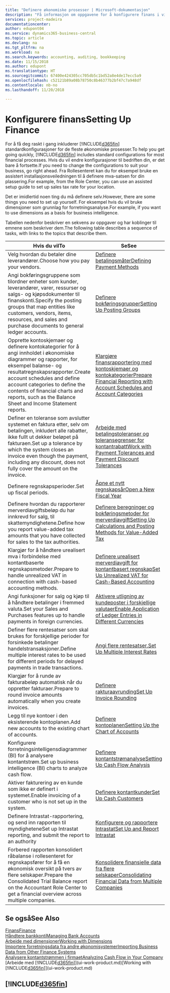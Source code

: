 ```yaml
---
title: "Definere økonomiske prosesser | Microsoft-dokumentasjon"
description: "Få informasjon om oppgavene for å konfigurere finans i virksomheten slik at alle regnskaps-, revisjons- og bokføringsbehov dekkes."
services: project-madeira
documentationcenter: 
author: edupont04
ms.service: dynamics365-business-central
ms.topic: article
ms.devlang: na
ms.tgt_pltfrm: na
ms.workload: na
ms.search.keywords: accounting, auditing, bookkeeping
ms.date: 11/15/2018
ms.author: edupont
ms.translationtype: HT
ms.sourcegitcommit: 67400e424305cc705db5c1bd52a8e4de17ecc5a9
ms.openlocfilehash: c52121b89a08b78750c8b46377b2bf47c7a948df
ms.contentlocale: nb-no
ms.lasthandoff: 11/20/2018

---
```

# <a name="setting-up-finance"></a><span data-ttu-id="4adbf-103">Konfigurere finans</span><span class="sxs-lookup"><span data-stu-id="4adbf-103">Setting Up Finance</span></span>
<span data-ttu-id="4adbf-104">For å få deg raskt i gang inkluderer [!INCLUDE[d365fin](includes/d365fin_md.md)] standardkonfigurasjoner for de fleste økonomiske prosesser.</span><span class="sxs-lookup"><span data-stu-id="4adbf-104">To help you get going quickly, [!INCLUDE[d365fin](includes/d365fin_md.md)] includes standard configurations for most financial processes.</span></span> <span data-ttu-id="4adbf-105">Hvis du vil endre konfigurasjoner til bedriften din, er det bare å fortsette.</span><span class="sxs-lookup"><span data-stu-id="4adbf-105">If you need to change the configurations to suit your business, go right ahead.</span></span> <span data-ttu-id="4adbf-106">Fra Rollesenteret kan du for eksempel bruke en assistert installasjonsveiledningen til å definere mva-satsen for din plassering.</span><span class="sxs-lookup"><span data-stu-id="4adbf-106">For example, from the Role Center, you can use an assisted setup guide to set up sales tax rate for your location.</span></span>  

<span data-ttu-id="4adbf-107">Det er imidlertid noen ting du må definere selv.</span><span class="sxs-lookup"><span data-stu-id="4adbf-107">However, there are some things you need to set up yourself.</span></span> <span data-ttu-id="4adbf-108">For eksempel hvis du vil bruke dimensjoner som grunnlag for forretningsanalyse.</span><span class="sxs-lookup"><span data-stu-id="4adbf-108">For example, if you want to use dimensions as a basis for business intelligence.</span></span>  

<span data-ttu-id="4adbf-109">Tabellen nedenfor beskriver en sekvens av oppgaver og har koblinger til emnene som beskriver dem.</span><span class="sxs-lookup"><span data-stu-id="4adbf-109">The following table describes a sequence of tasks, with links to the topics that describe them.</span></span>

| <span data-ttu-id="4adbf-110">Hvis du vil</span><span class="sxs-lookup"><span data-stu-id="4adbf-110">To</span></span> | <span data-ttu-id="4adbf-111">Se</span><span class="sxs-lookup"><span data-stu-id="4adbf-111">See</span></span> |
| --- | --- |
| <span data-ttu-id="4adbf-112">Velg hvordan du betaler dine leverandører.</span><span class="sxs-lookup"><span data-stu-id="4adbf-112">Choose how you pay your vendors.</span></span> |[<span data-ttu-id="4adbf-113">Definere betalingsmåter</span><span class="sxs-lookup"><span data-stu-id="4adbf-113">Defining Payment Methods</span></span>](finance-payment-methods.md) |
| <span data-ttu-id="4adbf-114">Angi bokføringsgruppene som tilordner enheter som kunder, leverandører, varer, ressurser og salgs- og kjøpsdokumenter til finanskonti.</span><span class="sxs-lookup"><span data-stu-id="4adbf-114">Specify the posting groups that map entities like customers, vendors, items, resources, and sales and purchase documents to general ledger accounts.</span></span> |[<span data-ttu-id="4adbf-115">Definere bokføringsgrupper</span><span class="sxs-lookup"><span data-stu-id="4adbf-115">Setting Up Posting Groups</span></span>](finance-posting-groups.md)|
|<span data-ttu-id="4adbf-116">Opprette kontoskjemaer og definere kontokategorier for å angi innholdet i økonomiske diagrammer og rapporter, for eksempel balanse- og resultatregnskapsrapporter.</span><span class="sxs-lookup"><span data-stu-id="4adbf-116">Create account schedules and define account categories to define the contents of financial charts and reports, such as the Balance Sheet and Income Statement reports.</span></span>|[<span data-ttu-id="4adbf-117">Klargjøre finansrapportering med kontoskjemaer og kontokategorier</span><span class="sxs-lookup"><span data-stu-id="4adbf-117">Prepare Financial Reporting with Account Schedules and Account Categories</span></span>](bi-how-work-account-schedule.md)|
|<span data-ttu-id="4adbf-118">Definer en toleranse som avslutter systemet en faktura etter, selv om betalingen, inkludert alle rabatter, ikke fullt ut dekker beløpet på fakturaen.</span><span class="sxs-lookup"><span data-stu-id="4adbf-118">Set up a tolerance by which the system closes an invoice even though the payment, including any discount, does not fully cover the amount on the invoice.</span></span>|[<span data-ttu-id="4adbf-119">Arbeide med betalingstoleranser og toleransegrenser for kontantrabatt</span><span class="sxs-lookup"><span data-stu-id="4adbf-119">Work with Payment Tolerances and Payment Discount Tolerances</span></span>](finance-payment-tolerance-and-payment-discount-tolerance.md)|
| <span data-ttu-id="4adbf-120">Definere regnskapsperioder.</span><span class="sxs-lookup"><span data-stu-id="4adbf-120">Set up fiscal periods.</span></span> |[<span data-ttu-id="4adbf-121">Åpne et nytt regnskapsår</span><span class="sxs-lookup"><span data-stu-id="4adbf-121">Open a New Fiscal Year</span></span>](finance-how-open-new-fiscal-year.md) |
| <span data-ttu-id="4adbf-122">Definere hvordan du rapporterer merverdiavgiftsbeløp du har innkrevd for salg, til skattemyndighetene.</span><span class="sxs-lookup"><span data-stu-id="4adbf-122">Define how you report value-added tax amounts that you have collected for sales to the tax authorities.</span></span> |[<span data-ttu-id="4adbf-123">Definere beregninger og bokføringsmetoder for merverdiavgift</span><span class="sxs-lookup"><span data-stu-id="4adbf-123">Setting Up Calculations and Posting Methods for Value-Added Tax</span></span>](finance-setup-vat.md)|
|<span data-ttu-id="4adbf-124">Klargjør for å håndtere urealisert mva i forbindelse med kontantbaserte regnskapsmetoder.</span><span class="sxs-lookup"><span data-stu-id="4adbf-124">Prepare to handle unrealized VAT in connection with cash-based accounting methods.</span></span>|[<span data-ttu-id="4adbf-125">Definere urealisert merverdiavgift for kontantbasert regnskap</span><span class="sxs-lookup"><span data-stu-id="4adbf-125">Set Up Unrealized VAT for Cash-Based Accounting</span></span>](finance-setup-unrealized-vat.md)|
| <span data-ttu-id="4adbf-126">Angi funksjoner for salg og kjøp til å håndtere betalinger i fremmed valuta.</span><span class="sxs-lookup"><span data-stu-id="4adbf-126">Set your Sales and Purchases features up to handle payments in foreign currencies.</span></span>|[<span data-ttu-id="4adbf-127">Aktivere utligning av kundeposter i forskjellige valutaer</span><span class="sxs-lookup"><span data-stu-id="4adbf-127">Enable Application of Ledger Entries in Different Currencies</span></span>](finance-how-enable-application-ledger-entries-different-currencies.md)
|<span data-ttu-id="4adbf-128">Definer flere rentesatser som skal brukes for forskjellige perioder for forsinkede betalinger handelstransaksjoner.</span><span class="sxs-lookup"><span data-stu-id="4adbf-128">Define multiple interest rates to be used for different periods for delayed payments in trade transactions.</span></span>|[<span data-ttu-id="4adbf-129">Angi flere rentesatser.</span><span class="sxs-lookup"><span data-stu-id="4adbf-129">Set Up Multiple Interest Rates</span></span>](finance-how-to-set-up-multiple-interest-rates.md)|
|<span data-ttu-id="4adbf-130">Klargjør for å runde av fakturabeløp automatisk når du oppretter fakturaer.</span><span class="sxs-lookup"><span data-stu-id="4adbf-130">Prepare to round invoice amounts automatically when you create invoices.</span></span>|[<span data-ttu-id="4adbf-131">Definere rakturaavrunding</span><span class="sxs-lookup"><span data-stu-id="4adbf-131">Set Up Invoice Rounding</span></span>](finance-set-up-invoice-rounding.md)|
| <span data-ttu-id="4adbf-132">Legg til nye kontoer i den eksisterende kontoplanen.</span><span class="sxs-lookup"><span data-stu-id="4adbf-132">Add new accounts to the existing chart of accounts.</span></span> |[<span data-ttu-id="4adbf-133">Definere kontoplanen</span><span class="sxs-lookup"><span data-stu-id="4adbf-133">Setting Up the Chart of Accounts</span></span>](finance-setup-chart-accounts.md) |
| <span data-ttu-id="4adbf-134">Konfigurere forretningsintelligensdiagrammer (BI) for å analysere kontantstrøm.</span><span class="sxs-lookup"><span data-stu-id="4adbf-134">Set up business intelligence (BI) charts to analyze cash flow.</span></span> |[<span data-ttu-id="4adbf-135">Definere kontantstrømanalyse</span><span class="sxs-lookup"><span data-stu-id="4adbf-135">Setting Up Cash Flow Analysis</span></span>](finance-setup-cash-flow-analyses.md) |
|<span data-ttu-id="4adbf-136">Aktiver fakturering av en kunde som ikke er definert i systemet.</span><span class="sxs-lookup"><span data-stu-id="4adbf-136">Enable invoicing of a customer who is not set up in the system.</span></span>|[<span data-ttu-id="4adbf-137">Definere kontantkunder</span><span class="sxs-lookup"><span data-stu-id="4adbf-137">Set Up Cash Customers</span></span>](finance-how-to-set-up-cash-customers.md)|
| <span data-ttu-id="4adbf-138">Definere Intrastat-rapportering, og send inn rapporten til myndighetene</span><span class="sxs-lookup"><span data-stu-id="4adbf-138">Set up Intrastat reporting, and submit the report to an authority</span></span> | [<span data-ttu-id="4adbf-139">Konfigurere og rapportere Intrastat</span><span class="sxs-lookup"><span data-stu-id="4adbf-139">Set Up and Report Intrastat</span></span>](finance-how-setup-report-intrastat.md)|
|<span data-ttu-id="4adbf-140">Forbered rapporten konsolidert råbalanse i rollesenteret for regnskapsfører for å få en økonomisk oversikt på tvers av flere selskaper.</span><span class="sxs-lookup"><span data-stu-id="4adbf-140">Prepare the Consolidated Trial Balance report on the Accountant Role Center to get a financial overview across multiple companies.</span></span>|[<span data-ttu-id="4adbf-141">Konsolidere finansielle data fra flere selskaper</span><span class="sxs-lookup"><span data-stu-id="4adbf-141">Consolidating Financial Data from Multiple Companies</span></span>](finance-consolidated-company-reporting.md)|

## <a name="see-also"></a><span data-ttu-id="4adbf-142">Se også</span><span class="sxs-lookup"><span data-stu-id="4adbf-142">See Also</span></span>
[<span data-ttu-id="4adbf-143">Finans</span><span class="sxs-lookup"><span data-stu-id="4adbf-143">Finance</span></span>](finance.md)  
[<span data-ttu-id="4adbf-144">Håndtere bankkonti</span><span class="sxs-lookup"><span data-stu-id="4adbf-144">Managing Bank Accounts</span></span>](bank-manage-bank-accounts.md)  
[<span data-ttu-id="4adbf-145">Arbeide med dimensjoner</span><span class="sxs-lookup"><span data-stu-id="4adbf-145">Working with Dimensions</span></span>](finance-dimensions.md)  
[<span data-ttu-id="4adbf-146">Importere forretningsdata fra andre økonomisystemer</span><span class="sxs-lookup"><span data-stu-id="4adbf-146">Importing Business Data from Other Finance Systems</span></span>](across-import-data-configuration-packages.md)  
[<span data-ttu-id="4adbf-147">Analysere kontantstrømmen i firmaet</span><span class="sxs-lookup"><span data-stu-id="4adbf-147">Analyzing Cash Flow in Your Company</span></span>](finance-analyze-cash-flow.md)  
<span data-ttu-id="4adbf-148">[Arbeide med [!INCLUDE[d365fin](includes/d365fin_md.md)]](ui-work-product.md)</span><span class="sxs-lookup"><span data-stu-id="4adbf-148">[Working with [!INCLUDE[d365fin](includes/d365fin_md.md)]](ui-work-product.md)</span></span>  

## [!INCLUDE[d365fin](includes/free_trial_md.md)]  


